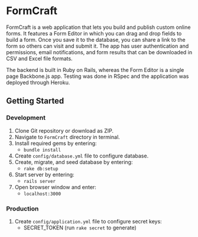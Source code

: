 # FormCraft

FormCraft is a web application that lets you build and publish custom online forms. It features a Form Editor in which you can drag and drop fields to build a form. Once you save it to the database, you can share a link to the form so others can visit and submit it. The app has user authentication and permissions, email notifications, and form results that can be downloaded in CSV and Excel file formats.

The backend is built in Ruby on Rails, whereas the Form Editor is a single page Backbone.js app. Testing was done in RSpec and the application was deployed through Heroku.

## Getting Started

### Development

1. Clone Git repository or download as ZIP.
2. Navigate to `FormCraft` directory in terminal.
3. Install required gems by entering:
    - `bundle install`
4. Create `config/database.yml` file to configure database.
5. Create, migrate, and seed database by entering:
    - `rake db:setup`
7. Start server by entering:
    - `rails server`
4. Open browser window and enter:
    - `localhost:3000`

### Production

1. Create `config/application.yml` file to configure secret keys:
    - SECRET_TOKEN (run `rake secret` to generate)